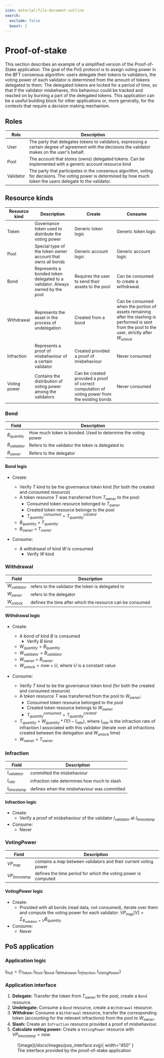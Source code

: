 ```yaml
---
icon: material/file-document-outline
search:
  exclude: false
  boost: 2
---
```


# Proof-of-stake

This section describes an example of a simplified version of the Proof-of-Stake application. The goal of the PoS protocol is to assign voting power in the BFT consensus algorithm: users delegate their tokens to validators, the voting power of each validator is determined from the amount of tokens delegated to them. The delegated tokens are locked for a period of time, so that if the validator misbehaves, this behaviour could be tracked and reacted on by burning a part of the delegated tokens. This application can be a useful building block for other applications or, more generally, for the contexts that require a decision making mechanism.

## Roles

|Role|Description|
|-|-|
|User|The party that delegates tokens to validators, expressing a certain degree of agreement with the decisions the validator makes on the user's behalf.|
|Pool|The account that stores (owns) delegated tokens. Can be implemented with a generic account resource kind|
|Validator|The party that participates in the consensus algorithm, voting for decisions. The voting power is determined by how much token the users delegate to the validator.|


## Resource kinds

|Resource kind|Description|Create|Consume|
|-|-|-|-|
|Token|Governance token used to distribute the voting power|Generic token logic|Generic token logic|
|Pool|Special type of the token owner account that owns all bonds|Generic account logic|Generic account logic|
|Bond|Represents a bonded token delegated to a validator. Always owned by the pool|Requires the user to send their assets to the pool |Can be consumed to create a withdrawal.
|Withdrawal|Represents the asset in the process of undelegation|Created from a bond| Can be consumed when the portion of assets remaining after the slashing is performed is sent from the pool to the user, strictly after $W_{unlock}$
|Infraction|Represents a proof of misbehaviour of a certain validator |Created provided a proof of misbehaviour| Never consumed
|Voting power|Contains the distribution of voting power among the validators|Can be created provided a proof of correct computation of voting power from the existing bonds| Never consumed

### Bond

|Field|Description|
|-|-|
|$B_{quantity}$| How much token is bonded. Used to determine the voting power|
|$B_{validator}$| Refers to the validator the token is delegated to
|$B_{owner}$| Refers to the delegator

#### Bond logic
- Create:
    - Verify $T$ kind to be the governance token kind (for both the created and consumed resource)
    - A token resource $T$ was transferred from $T_{owner}$ to the pool:
        - Consumed token resource belonged to $T_{owner}$
        - Created token resource belongs to the pool
        - $T_{quantity}^{consumed} = T_{quantity}^{created}$
    - $B_{quantity}$ = $T_{quantity}$
    - $B_{owner}$ = $T_{owner}$

- Consume:
    - A withdrawal of kind $W$ is consumed
        - Verify $W$ kind

### Withdrawal

|Field|Description|
|-|-|
|$W_{validator}$| refers to the validator the token is delegated to
|$W_{owner}$| refers to the delegator
|$W_{unlock}$| defines the time after which the resource can be consumed

#### Withdrawal logic
- Create:
    - A bond of kind $B$ is consumed
        - Verify $B$ kind
    - $W_{quantity} = B_{quantity}$
    - $W_{validator} = B_{validator}$
    - $W_{owner}$ = $B_{owner}$
    - $W_{unlock} = now + U$, where $U$ is a constant value

- Consume:
    - Verify $T$ kind to be the governance token kind (for both the created and consumed resource)
    - A token resource $T$ was transferred from the pool to $W_{owner}$:
        - Consumed token resource belonged to the pool
        - Created token resource belongs to $W_{owner}$
        - $T_{quantity}^{consumed} = T_{quantity}^{created}$
    - $T_{quantity}$ = $W_{quantity}*\Pi{(1 - I_{rate})}$, where $I_{rate}$ is the infraction rate of infraction $I$ associated with this validator (iterate over all infractions created between the delegation and $W_{unlock}$ time)
    - $W_{owner}$ = $T_{owner}$

### Infraction

|Field|Description|
|-|-|
|$I_{validator}$| committed the misbehaviour
|$I_{rate}$| infraction rate determines how much to slash
|$I_{timestamp}$| defines when the misbehaviour was committed

#### Infraction logic
- Create:
    - Verify a proof of misbehaviour of the validator $I_{validator}$ at $I_{timestamp}$
- Consume:
    - Never

### VotingPower
|Field|Description|
|-|-|
|$VP_{map}$| contains a map between validators and their current voting power
|$VP_{timestamp}$| defines the time period for which the voting power is computed

#### VotingPower logic
- Create:
    - Provided with all bonds (read data, not consumed), iterate over them and compute the voting power for each validator: $VP_{map}[V] = \Sigma_{B_{validator} = V}{B_{quantity}}$
- Consume:
    - Never

## PoS application

### Application logic

$l_{PoS} = \{l_{Token}, l_{Pool}, l_{Bond}, l_{Withdrawal}, l_{Infraction}, l_{VotingPower}\}$

### Application interface

1. **Delegate:** Transfer the token from $T_{owner}$ to the pool, create a `Bond` resource.
2. **Undelegate:** Consume a `Bond` resource, create a `Withdrawal` resource.
3. **Withdraw:** Consume a `Withdrawal` resource, transfer the corresponding token (accounting for the relevant infractions) from the pool to $W_{owner}$.
4. **Slash:** Create an `Infraction` resource provided a proof of misbehaviour.
5. **Calculate voting power:** Create a `VotingPower` resource with $VP_{timestamp} = now$.

<figure markdown="span">
![image](/docs/images/pos_interface.svg){ width="450" }
<figcaption markdown="span">
The interface provided by the proof-of-stake application
</figcaption>
</figure>
